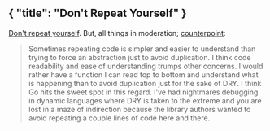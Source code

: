 { "title": "Don't Repeat Yourself" }
---
[Don't repeat yourself][1]. But, all things in moderation; [counterpoint][2]:

> Sometimes repeating code is simpler and easier to understand than trying to
> force an abstraction just to avoid duplication. I think code readability and
> ease of understanding trumps other concerns. I would rather have a function I
> can read top to bottom and understand what is happening than to avoid
> duplication just for the sake of DRY. I think Go hits the sweet spot in this
> regard. I've had nightmares debugging in dynamic languages where DRY is taken
> to the extreme and you are lost in a maze of indirection because the library
> authors wanted to avoid repeating a couple lines of code here and there.

[1]: http://en.wikipedia.org/wiki/Don't_repeat_yourself
[2]: https://groups.google.com/d/msg/golang-nuts/xZCIoPNs07k/Ca5O5vplEK4J

